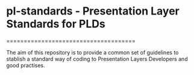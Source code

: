 # pl-standards - Presentation Layer Standards for PLDs
=====================================

The aim of this repository is to provide a common set of guidelines to stablish  a standard way of coding to Presentation Layers Developers and good practises.
